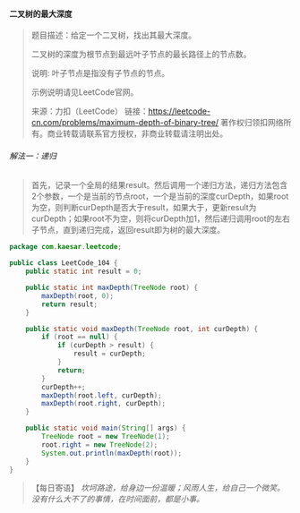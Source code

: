 #### 二叉树的最大深度

> 题目描述：给定一个二叉树，找出其最大深度。
>
> 二叉树的深度为根节点到最远叶子节点的最长路径上的节点数。
>
> 说明: 叶子节点是指没有子节点的节点。
>
> 示例说明请见LeetCode官网。
>
> 来源：力扣（LeetCode）
> 链接：https://leetcode-cn.com/problems/maximum-depth-of-binary-tree/
> 著作权归领扣网络所有。商业转载请联系官方授权，非商业转载请注明出处。

###### 解法一：递归

> 首先，记录一个全局的结果result。然后调用一个递归方法，递归方法包含2个参数，一个是当前的节点root，一个是当前的深度curDepth，如果root为空，则判断curDepth是否大于result，如果大于，更新result为curDepth；如果root不为空，则将curDepth加1，然后递归调用root的左右子节点，直到递归完成，返回result即为树的最大深度。

```java
package com.kaesar.leetcode;

public class LeetCode_104 {
    public static int result = 0;

    public static int maxDepth(TreeNode root) {
        maxDepth(root, 0);
        return result;
    }

    public static void maxDepth(TreeNode root, int curDepth) {
        if (root == null) {
            if (curDepth > result) {
                result = curDepth;
            }
            return;
        }
        curDepth++;
        maxDepth(root.left, curDepth);
        maxDepth(root.right, curDepth);
    }

    public static void main(String[] args) {
        TreeNode root = new TreeNode(1);
        root.right = new TreeNode(2);
        System.out.println(maxDepth(root));
    }
}
```

> 【每日寄语】 *坎坷路途，给身边一份温暖；风雨人生，给自己一个微笑。没有什么大不了的事情，在时间面前，都是小事。* 

